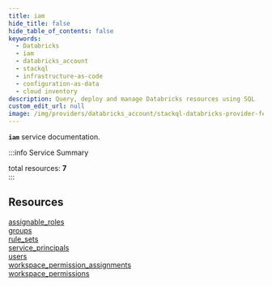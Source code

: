 ```yaml
---
title: iam
hide_title: false
hide_table_of_contents: false
keywords:
  - Databricks
  - iam
  - databricks_account
  - stackql
  - infrastructure-as-code
  - configuration-as-data
  - cloud inventory
description: Query, deploy and manage Databricks resources using SQL
custom_edit_url: null
image: /img/providers/databricks_account/stackql-databricks-provider-featured-image.png
---
```


**`iam`** service documentation.

:::info Service Summary
<div class="row">
<div class="providerDocColumn">
<span>total resources:&nbsp;<b>7</b></span><br />
</div>
</div>
:::

## Resources
<div class="row">
<div class="providerDocColumn">
<a href="/providers/databricks_account/iam/assignable_roles/">assignable_roles</a><br />
<a href="/providers/databricks_account/iam/groups/">groups</a><br />
<a href="/providers/databricks_account/iam/rule_sets/">rule_sets</a><br />
<a href="/providers/databricks_account/iam/service_principals/">service_principals</a><br />
</div>
<div class="providerDocColumn">
<a href="/providers/databricks_account/iam/users/">users</a><br />
<a href="/providers/databricks_account/iam/workspace_permission_assignments/">workspace_permission_assignments</a><br />
<a href="/providers/databricks_account/iam/workspace_permissions/">workspace_permissions</a><br />
</div>
</div>